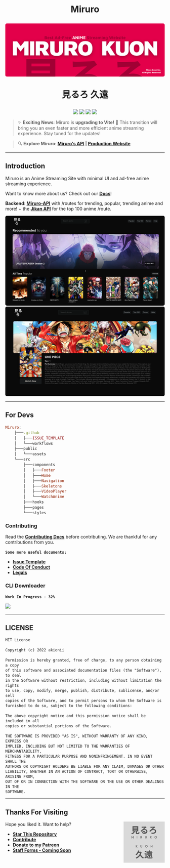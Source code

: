 <h1 align="center">
  <p align="center"><strong>Miruro</strong></p>
  <a href="https://github.com/akionii/Miruro/blob/master/src/assets/img/Cover.png"><img src="./src/assets/img/Cover.png" alt="Cover" style="border-radius: 5px"></a>
  
  見るろ 久遠
</h1>

<p align="center">
<a href="#"><img src="https://img.shields.io/badge/react-%2320232a.svg?style=for-the-badge&logo=react&logoColor=%2361DAFB"/></a>
<a href="#"><img src="https://img.shields.io/badge/vite-%23646CFF.svg?style=for-the-badge&logo=vite&logoColor=white&border"/></a>
<a href="#"><img src="https://img.shields.io/badge/vercel-%23000000.svg?style=for-the-badge&logo=vercel&logoColor=white"/></a>
<a href="#"><img src="https://img.shields.io/badge/javascript-%23323330.svg?style=for-the-badge&logo=javascript&logoColor=%23F7DF1E"/></a>

</p>

 >✨ **Exciting News**: Miruro is <strong>upgrading to Vite!</strong> 🚀 This transition will bring you an even faster and more efficient anime streaming experience. Stay tuned for the updates!

>🔍 **Explore Miruro**: **[Miruro's API](https://miruro-api.vercel.app) | [Production Website](https://miruro.vercel.app)**

---

## **Introduction**

Miruro is an Anime Streaming Site with minimal UI and ad-free anime streaming experience.

Want to know more about us? Check out our **[Docs](https://akionii.github.io/Miruro/docs)**!

**Backend**: **[Miruro-API](https://miruro-api.vercel.app)** with /routes for trending, popular, trending anime and more! + the **[Jikan API](https://jikan.moe/)** for the top 100 anime /route.

<img src="src/assets/img/Web.png" style="border-radius: 5px">
<img src="src/assets/img/Web-2.png" style="border-radius: 5px">

---

## **For Devs**

```ruby
Miruro:
    ├───.github
    │   ├───ISSUE_TEMPLATE
    │   └───workflows
    ├───public
    │   └───assets
    └───src
        ├───components
        │   ├───Footer
        │   ├───Home
        │   ├───Navigation
        │   ├───Skeletons
        │   ├───VideoPlayer
        │   └───WatchAnime
        ├───hooks
        ├───pages
        └───styles
```

### **Contributing**

Read the **[Contributing Docs](.github/CONTRIBUTING.md)** before contributing. We are thankful for any contributions from you.

**`Some more useful documents:`**

- **[Issue Template](.github/ISSUE_TEMPLATE/bug_report.md)**
- **[Code Of Conduct](.github/CODE_OF_CONDUCT.md)**
- **[Legals](/LICENSE)**

### **CLI Downloader**

**`Work In Progress - 32%`**

 <img src="https://i.pinimg.com/originals/2a/fa/b3/2afab331c7d9abc20eebd5e1bc4d10b8.gif" width=200>

---

## **LICENSE**

```
MIT License

Copyright (c) 2022 akionii

Permission is hereby granted, free of charge, to any person obtaining a copy
of this software and associated documentation files (the "Software"), to deal
in the Software without restriction, including without limitation the rights
to use, copy, modify, merge, publish, distribute, sublicense, and/or sell
copies of the Software, and to permit persons to whom the Software is
furnished to do so, subject to the following conditions:

The above copyright notice and this permission notice shall be included in all
copies or substantial portions of the Software.

THE SOFTWARE IS PROVIDED "AS IS", WITHOUT WARRANTY OF ANY KIND, EXPRESS OR
IMPLIED, INCLUDING BUT NOT LIMITED TO THE WARRANTIES OF MERCHANTABILITY,
FITNESS FOR A PARTICULAR PURPOSE AND NONINFRINGEMENT. IN NO EVENT SHALL THE
AUTHORS OR COPYRIGHT HOLDERS BE LIABLE FOR ANY CLAIM, DAMAGES OR OTHER
LIABILITY, WHETHER IN AN ACTION OF CONTRACT, TORT OR OTHERWISE, ARISING FROM,
OUT OF OR IN CONNECTION WITH THE SOFTWARE OR THE USE OR OTHER DEALINGS IN THE
SOFTWARE.
```

---

## **Thanks For Visiting**

<img src="./src/assets/logo2.png" width=130 align=right>

Hope you liked it. Want to help?

- **[Star This Repository](https://github.com/akionii/Miruro)**
- **[Contribute](https://github.com/akionii/Miruro/fork)**
- **[Donate to my Patreon](https://patreon.com/Miruro)**
- **[Staff Forms - Coming Soon](#)**
